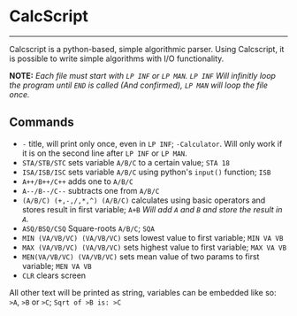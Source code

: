 # CalcScript
----
Calcscript is a python-based, simple algorithmic parser. Using Calcscript, it is possible to write simple algorithms with I/O functionality.

**NOTE:** *Each file must start with `LP INF` or `LP MAN`. `LP INF` Will infinitly loop the program until `END` is called (And confirmed), `LP MAN` will loop the file once.*
## Commands
- `-` title, will print only once, even in `LP INF`; `-Calculator`. Will only work if it is on the second line after `LP INF` or `LP MAN`.
- `STA/STB/STC` sets variable `A/B/C` to a certain value; `STA 18`
- `ISA/ISB/ISC` sets variable `A/B/C` using python's `input()` function; `ISB`
- `A++/B++/C++` adds one to `A/B/C`
- `A--/B--/C--` subtracts one from `A/B/C`
- `(A/B/C) (+,-,/,*,^) (A/B/C)` calculates using basic operators and stores result in first variable; `A+B` *Will add `A` and `B` and store the result in `A`.*
- `ASQ/BSQ/CSQ` Square-roots `A/B/C`; `SQA`
- `MIN (VA/VB/VC) (VA/VB/VC)` sets lowest value to first variable; `MIN VA VB`
- `MAX (VA/VB/VC) (VA/VB/VC)` sets highest value to first variable; `MAX VA VB`
- `MEN(VA/VB/VC) (VA/VB/VC)` sets mean value of two params  to first variable; `MEN VA VB`
- `CLR` clears screen
  
All other text will be printed as string, variables can be embedded like so: `>A`, `>B` or `>C`; `Sqrt of >B is: >C`
